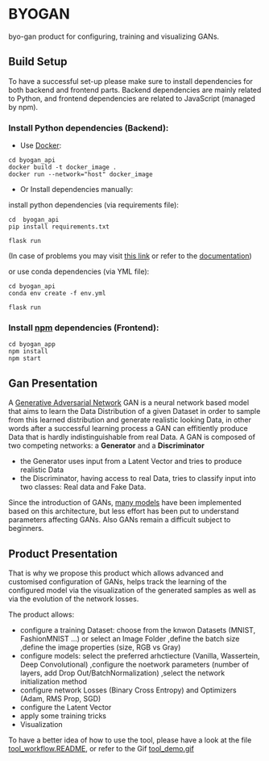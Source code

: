 # BYOGAN

byo-gan product for configuring, training and visualizing GANs.

## Build Setup
To have a successful set-up please make sure to install dependencies for both backend and frontend parts.
Backend dependencies are mainly related to Python, and frontend dependencies are related to JavaScript (managed by npm).

### Install Python dependencies (Backend):

  + Use [Docker](https://docs.docker.com/get-docker/):
```
cd byogan_api
docker build -t docker_image .
docker run --network="host" docker_image
```

  + Or Install dependencies manually:

install python dependencies (via requirements file):
```
cd  byogan_api
pip install requirements.txt

flask run
```
(In case of problems you may visit [this link](https://stackoverflow.com/questions/7225900/how-to-install-packages-using-pip-according-to-the-requirements-txt-file-from-a) or refer to the [documentation](https://pip.pypa.io/en/stable/user_guide/))

or use conda dependencies (via YML file):
```
cd byogan_api
conda env create -f env.yml

flask run
```


### Install [npm](https://www.npmjs.com/) dependencies (Frontend):
```
cd byogan_app
npm install
npm start
```

## Gan Presentation
A [Generative Adversarial Network](https://arxiv.org/abs/1406.2661) GAN is a neural network based model that aims to learn the Data Distribution of a given Dataset in order to sample from this learned distribution and generate realistic looking Data, in other words after a successful learning process a GAN can effitiently produce Data that is hardly indistinguishable from real Data.
A GAN is composed of two competing networks: a **Generator** and a **Discriminator**
+ the Generator uses input from a Latent Vector and tries to produce realistic Data
+ the Discriminator, having access to real Data, tries to classify input into two classes: Real data and Fake Data.

Since the introduction of GANs, [many models](https://machinelearningmastery.com/tour-of-generative-adversarial-network-models/) have been implemented based on this architecture, but less effort has been put to understand parameters affecting GANs. Also GANs remain a difficult subject to beginners.

## Product Presentation
That is why we propose this product which allows advanced and customised configuration of GANs, helps track the learning of the configured model via the visualization of the generated samples as well as via the evolution of the network losses.

The product allows:
+ configure a training Dataset:
   choose from the knwon Datasets (MNIST, FashionMNIST ...) or select an Image Folder
   ,define the batch size
   ,define the image properties (size, RGB vs Gray)
+ configure models:
   select the preferred arhctiecture (Vanilla, Wassertein, Deep Convolutional)
   ,configure the noetwork parameters (number of layers, add Drop Out/BatchNormalization)
   ,select the network initialization method
+ configure network Losses (Binary Cross Entropy) and Optimizers (Adam, RMS Prop, SGD)
+ configure the Latent Vector
+ apply some training tricks
+ Visualization

To have a better idea of how to use the tool, please have a look at the file [tool_workflow.README](tool_workflow.md), or refer to the Gif [tool_demo.gif](tool_demo.gif)
